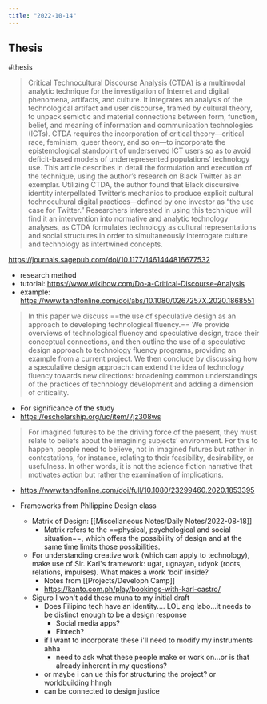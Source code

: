 ```yaml
---
title: "2022-10-14"
---
```

## Thesis
#thesis
> Critical Technocultural Discourse Analysis (CTDA) is a multimodal analytic technique for the investigation of Internet and digital phenomena, artifacts, and culture. It integrates an analysis of the technological artifact and user discourse, framed by cultural theory, to unpack semiotic and material connections between form, function, belief, and meaning of information and communication technologies (ICTs). CTDA requires the incorporation of critical theory—critical race, feminism, queer theory, and so on—to incorporate the epistemological standpoint of underserved ICT users so as to avoid deficit-based models of underrepresented populations’ technology use. This article describes in detail the formulation and execution of the technique, using the author’s research on Black Twitter as an exemplar. Utilizing CTDA, the author found that Black discursive identity interpellated Twitter’s mechanics to produce explicit cultural technocultural digital practices—defined by one investor as “the use case for Twitter.” Researchers interested in using this technique will find it an intervention into normative and analytic technology analyses, as CTDA formulates technology as cultural representations and social structures in order to simultaneously interrogate culture and technology as intertwined concepts.

https://journals.sagepub.com/doi/10.1177/1461444816677532
- research method
- tutorial: https://www.wikihow.com/Do-a-Critical-Discourse-Analysis
- example: https://www.tandfonline.com/doi/abs/10.1080/0267257X.2020.1868551

> In this paper we discuss ==the use of speculative design as an approach to developing technological fluency.== We provide overviews of technological fluency and speculative design, trace their conceptual connections, and then outline the use of a speculative design approach to technology fluency programs, providing an example from a current project. We then conclude by discussing how a speculative design approach can extend the idea of technology fluency towards new directions: broadening common understandings of the practices of technology development and adding a dimension of criticality.

- For significance of the study
- https://escholarship.org/uc/item/7jz308ws

> For imagined futures to be the driving force of the present, they must relate to beliefs about the imagining subjects’ environment. For this to happen, people need to believe, not in imagined futures but rather in contestations, for instance, relating to their feasibility, desirability, or usefulness. In other words, it is not the science fiction narrative that motivates action but rather the examination of implications.
- https://www.tandfonline.com/doi/full/10.1080/23299460.2020.1853395

- Frameworks from Philippine Design class
	- Matrix of Design: [[Miscellaneous Notes/Daily Notes/2022-08-18]]
		- Matrix refers to the ==physical, psychological and social situation==, which offers the possibility of design and at the same time limits those possibilities.
	- For understanding creative work (which can apply to technology), make use of Sir. Karl's framework: ugat, ugnayan, udyok (roots, relations, impulses). What makes a work 'boil' inside?
		- Notes from [[Projects/Developh Camp]]
		- https://kanto.com.ph/play/bookings-with-karl-castro/
	- Siguro I won't add these muna to my initial draft
		- Does Filipino tech have an identity.... LOL ang labo...it needs to be distinct enough to be a design response
			- Social media apps?
			- Fintech?
		- if I want to incorporate these i'll need to modify my instruments ahha
			- need to ask what these people make or work on...or is that already inherent in my questions?
		- or maybe i can ue this for structuring the project? or worldbuilding hhngh
		- can be connected to design justice

